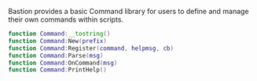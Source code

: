 Bastion provides a basic Command library for users to define and manage their own commands within scripts. 

```lua
function Command:__tostring()
function Command:New(prefix)
function Command:Register(command, helpmsg, cb)
function Command:Parse(msg)
function Command:OnCommand(msg)
function Command:PrintHelp()
```